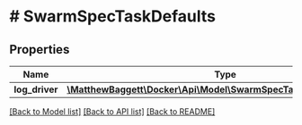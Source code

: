 # # SwarmSpecTaskDefaults

## Properties

Name | Type | Description | Notes
------------ | ------------- | ------------- | -------------
**log_driver** | [**\MatthewBaggett\Docker\Api\Model\SwarmSpecTaskDefaultsLogDriver**](SwarmSpecTaskDefaultsLogDriver.md) |  | [optional]

[[Back to Model list]](../../README.md#models) [[Back to API list]](../../README.md#endpoints) [[Back to README]](../../README.md)
